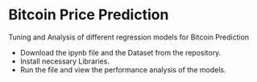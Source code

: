 # Bitcoin Price Prediction
Tuning and Analysis of different regression models for Bitcoin Prediction

- Download the ipynb file and the Dataset from the repository.
- Install necessary Libraries.
- Run the file and view the performance analysis of the models.
